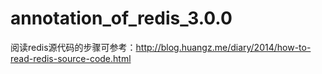 # annotation_of_redis_3.0.0
阅读redis源代码的步骤可参考：<http://blog.huangz.me/diary/2014/how-to-read-redis-source-code.html>
